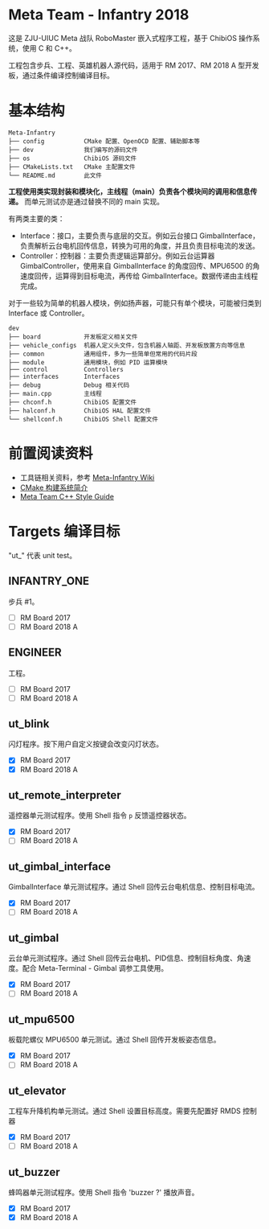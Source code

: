 # Meta Team - Infantry 2018

这是 ZJU-UIUC Meta 战队 RoboMaster 嵌入式程序工程，基于 ChibiOS 操作系统，使用 C 和 C++。

工程包含步兵、工程、英雄机器人源代码，适用于 RM 2017、RM 2018 A 型开发板，通过条件编译控制编译目标。

# 基本结构

```
Meta-Infantry
├── config           CMake 配置、OpenOCD 配置、辅助脚本等
├── dev              我们编写的源码文件
├── os               ChibiOS 源码文件
├── CMakeLists.txt   CMake 主配置文件
└── README.md        此文件
```

**工程使用类实现封装和模块化，主线程（main）负责各个模块间的调用和信息传递。** 而单元测试亦是通过替换不同的 main 实现。

有两类主要的类：
* Interface：接口，主要负责与底层的交互。例如云台接口 GimbalInterface，负责解析云台电机回传信息，转换为可用的角度，并且负责目标电流的发送。
* Controller：控制器：主要负责逻辑运算部分。例如云台运算器 GimbalController，使用来自 GimbalInterface 的角度回传、MPU6500 的角速度回传，运算得到目标电流，再传给 GimbalInterface。数据传递由主线程完成。

对于一些较为简单的机器人模块，例如扬声器，可能只有单个模块，可能被归类到 Interface 或 Controller。

```
dev
├── board            开发板定义相关文件
├── vehicle_configs  机器人定义头文件，包含机器人轴距、开发板放置方向等信息
├── common           通用组件，多为一些简单但常用的代码片段
├── module           通用模块，例如 PID 运算模块
├── control          Controllers
├── interfaces       Interfaces
├── debug            Debug 相关代码
├── main.cpp         主线程
├── chconf.h         ChibiOS 配置文件
├── halconf.h        ChibiOS HAL 配置文件
└── shellconf.h      ChibiOS Shell 配置文件

```

# 前置阅读资料
* 工具链相关资料，参考 [Meta-Infantry Wiki](https://github.com/Meta-Team/Meta-Infantry/wiki)
* [CMake 构建系统简介](https://github.com/Meta-Team/Meta-Infantry/wiki/CMake-%E6%9E%84%E5%BB%BA%E7%B3%BB%E7%BB%9F%E7%AE%80%E4%BB%8B)
* [Meta Team C++ Style Guide](https://github.com/Meta-Team/Meta-Infantry/wiki/Meta-Team-C---Style-Guide)


# Targets 编译目标

"ut_" 代表 unit test。

## INFANTRY_ONE
步兵 #1。
- [ ] RM Board 2017
- [ ] RM Board 2018 A

## ENGINEER
工程。
- [ ] RM Board 2017
- [ ] RM Board 2018 A

## ut_blink
闪灯程序。按下用户自定义按键会改变闪灯状态。
- [x] RM Board 2017
- [x] RM Board 2018 A

## ut_remote_interpreter
遥控器单元测试程序。使用 Shell 指令 `p` 反馈遥控器状态。
- [x] RM Board 2017
- [ ] RM Board 2018 A

## ut_gimbal_interface
GimbalInterface 单元测试程序。通过 Shell 回传云台电机信息、控制目标电流。
- [x] RM Board 2017
- [ ] RM Board 2018 A

## ut_gimbal
云台单元测试程序。通过 Shell 回传云台电机、PID信息、控制目标角度、角速度。配合 Meta-Terminal - Gimbal 调参工具使用。
- [x] RM Board 2017
- [ ] RM Board 2018 A

## ut_mpu6500
板载陀螺仪 MPU6500 单元测试。通过 Shell 回传开发板姿态信息。
- [x] RM Board 2017
- [ ] RM Board 2018 A

## ut_elevator
工程车升降机构单元测试。通过 Shell 设置目标高度。需要先配置好 RMDS 控制器
- [x] RM Board 2017
- [ ] RM Board 2018 A

## ut_buzzer
蜂鸣器单元测试程序。使用 Shell 指令 'buzzer ?' 播放声音。
- [x] RM Board 2017
- [x] RM Board 2018 A